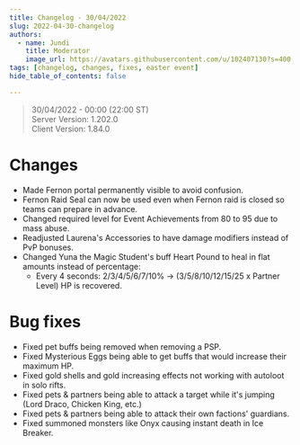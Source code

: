```yaml
---
title: Changelog - 30/04/2022
slug: 2022-04-30-changelog
authors:
  - name: Jundi
    title: Moderator
    image_url: https://avatars.githubusercontent.com/u/102407130?s=400
tags: [changelog, changes, fixes, easter event]
hide_table_of_contents: false

---  
```


> 30/04/2022 - 00:00 (22:00 ST)   
> Server Version: 1.202.0   
> Client Version: 1.84.0    

# Changes
- Made Fernon portal permanently visible to avoid confusion.
- Fernon Raid Seal can now be used even when Fernon raid is closed so teams can prepare in advance. 
- Changed required level for Event Achievements from 80 to 95 due to mass abuse.
- Readjusted Laurena's Accessories to have damage modifiers instead of PvP bonuses.
- Changed Yuna the Magic Student's buff Heart Pound to heal in flat amounts instead of percentage:
  - Every 4 seconds: 2/3/4/5/6/7/10% -> (3/5/8/10/12/15/25 x Partner Level) HP is recovered.

# Bug fixes
- Fixed pet buffs being removed when removing a PSP.
- Fixed Mysterious Eggs being able to get buffs that would increase their maximum HP.
- Fixed gold shells and gold increasing effects not working with autoloot in solo rifts. 
- Fixed pets & partners being able to attack a target while it's jumping (Lord Draco, Chicken King, etc.)
- Fixed pets & partners being able to attack their own factions' guardians.
- Fixed summoned monsters like Onyx causing instant death in Ice Breaker.
